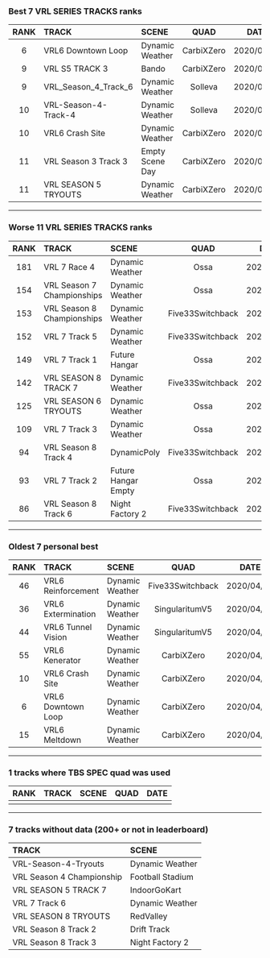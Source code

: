 ### Best 7 VRL SERIES TRACKS ranks
|RANK|TRACK|SCENE|QUAD|DATE|
|:---:|:---|:---|:---:|:---:|
|6|VRL6 Downtown Loop|Dynamic Weather|CarbiXZero|2020/04/28|
|9|VRL S5 TRACK 3|Bando|CarbiXZero|2020/05/13|
|9|VRL_Season_4_Track_6|Dynamic Weather|Solleva|2020/05/09|
|10|VRL-Season-4-Track-4|Dynamic Weather|Solleva|2020/05/09|
|10|VRL6 Crash Site|Dynamic Weather|CarbiXZero|2020/04/28|
|11|VRL Season 3 Track 3|Empty Scene Day|CarbiXZero|2020/05/18|
|11|VRL SEASON 5 TRYOUTS|Dynamic Weather|CarbiXZero|2020/05/18|
---
### Worse 11 VRL SERIES TRACKS ranks
|RANK|TRACK|SCENE|QUAD|DATE|
|:---:|:---|:---|:---:|:---:|
|181|VRL 7 Race 4|Dynamic Weather|Ossa|2020/12/02|
|154|VRL Season 7 Championships|Dynamic Weather|Ossa|2020/12/28|
|153|VRL Season 8 Championships|Dynamic Weather|Five33Switchback|2022/02/16|
|152|VRL 7 Track 5|Dynamic Weather|Five33Switchback|2021/06/30|
|149|VRL 7 Track 1|Future Hangar|Ossa|2020/10/30|
|142|VRL SEASON 8 TRACK 7|Dynamic Weather|Five33Switchback|2022/01/25|
|125|VRL SEASON 6 TRYOUTS|Dynamic Weather|Ossa|2020/09/14|
|109|VRL 7 Track 3|Dynamic Weather|Ossa|2020/11/19|
|94|VRL Season 8 Track 4|DynamicPoly|Five33Switchback|2022/01/18|
|93|VRL 7 Track 2|Future Hangar Empty|Ossa|2020/11/06|
|86|VRL Season 8 Track 6|Night Factory 2|Five33Switchback|2022/01/11|
---
### Oldest 7 personal best
|RANK|TRACK|SCENE|QUAD|DATE|
|:---:|:---|:---|:---:|:---:|
|46|VRL6 Reinforcement|Dynamic Weather|Five33Switchback|2020/04/05|
|36|VRL6 Extermination|Dynamic Weather|SingularitumV5|2020/04/10|
|44|VRL6 Tunnel Vision|Dynamic Weather|SingularitumV5|2020/04/16|
|55|VRL6 Kenerator|Dynamic Weather|CarbiXZero|2020/04/23|
|10|VRL6 Crash Site|Dynamic Weather|CarbiXZero|2020/04/28|
|6|VRL6 Downtown Loop|Dynamic Weather|CarbiXZero|2020/04/28|
|15|VRL6 Meltdown|Dynamic Weather|CarbiXZero|2020/04/28|
---
### 1 tracks where TBS SPEC quad was used
|RANK|TRACK|SCENE|QUAD|DATE|
|:---:|:---|:---|:---:|:---:|
||||||
---
### 7 tracks without data (200+ or not in leaderboard)
|TRACK|SCENE|
|:---|:---|
|VRL-Season-4-Tryouts|Dynamic Weather|
|VRL Season 4 Championship|Football Stadium|
|VRL SEASON 5 TRACK 7|IndoorGoKart|
|VRL 7 Track 6|Dynamic Weather|
|VRL SEASON 8 TRYOUTS|RedValley|
|VRL Season 8 Track 2|Drift Track|
|VRL Season 8 Track 3|Night Factory 2|
